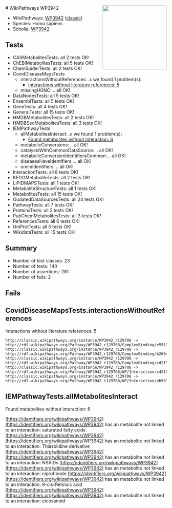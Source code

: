 <img style="float: right; width: 200px" src="https://cms-assets.nporadio.nl/npo3fm/NPO-Serious-Request-Logo-Groen-Ik-Steun-RGB.png" />
# WikiPathways WP3942

* WikiPathways: [WP3942](https://wikipathways.org/pathways/WP3942) ([classic](https://classic.wikipathways.org/instance/WP3942))
* Species: Homo sapiens
* Scholia: [WP3942](https://scholia.toolforge.org/wikipathways/WP3942)
## Tests
* CASMetabolitesTests: all 2 tests OK!
* ChEBIMetabolitesTests: all 5 tests OK!
* ChemSpiderTests: all 2 tests OK!
* CovidDiseaseMapsTests
    * interactionsWithoutReferences: .x we found 1 problem(s):
        * [Interactions without literature references: 5](#2e295933)
    * missingHGNC: .. all OK!
* DataNodesTests: all 5 tests OK!
* EnsemblTests: all 5 tests OK!
* GeneTests: all 4 tests OK!
* GeneralTests: all 15 tests OK!
* HMDBMetabolitesTests: all 2 tests OK!
* HMDBSecMetabolitesTests: all 3 tests OK!
* IEMPathwayTests
    * allMetabolitesInteract: .x we found 1 problem(s):
        * [Found metabolites without interaction: 6](#2bc2e7f1)
    * metabolicConversions: .. all OK!
    * catalystsWithCommonDataSource: .. all OK!
    * metabolicConversionIdentifiersCommon: .. all OK!
    * diseasesHaveIdentifiers: .. all OK!
    * omimIdentifiers: .. all OK!
* InteractionTests: all 8 tests OK!
* KEGGMetaboliteTests: all 2 tests OK!
* LIPIDMAPSTests: all 1 tests OK!
* MetaboliteStructureTests: all 1 tests OK!
* MetabolitesTests: all 15 tests OK!
* OudatedDataSourcesTests: all 24 tests OK!
* PathwayTests: all 7 tests OK!
* ProteinsTests: all 2 tests OK!
* PubChemMetabolitesTests: all 3 tests OK!
* ReferencesTests: all 6 tests OK!
* UniProtTests: all 5 tests OK!
* WikidataTests: all 15 tests OK!


## Summary

* Number of test classes: 23
* Number of tests: 140
* Number of assertions: 281
* Number of fails: 2

## Fails

<a name="2e295933" />

## CovidDiseaseMapsTests.interactionsWithoutReferences

Interactions without literature references: 5
```
http://classic.wikipathways.org/instance/WP3942_r129708 -> http://rdf.wikipathways.org/Pathway/WP3942_r129708/ComplexBinding/e5513
http://classic.wikipathways.org/instance/WP3942_r129708 -> http://rdf.wikipathways.org/Pathway/WP3942_r129708/ComplexBinding/b2604
http://classic.wikipathways.org/instance/WP3942_r129708 -> http://rdf.wikipathways.org/Pathway/WP3942_r129708/ComplexBinding/cd2f5
http://classic.wikipathways.org/instance/WP3942_r129708 -> http://rdf.wikipathways.org/Pathway/WP3942_r129708/WP/Interaction/c4210
http://classic.wikipathways.org/instance/WP3942_r129708 -> http://rdf.wikipathways.org/Pathway/WP3942_r129708/WP/Interaction/eb591
```

<a name="2bc2e7f1" />

## IEMPathwayTests.allMetabolitesInteract

Found metabolites without interaction: 6

[https://identifiers.org/wikipathways/WP3942](https://identifiers.org/wikipathways/WP3942) has an metabolite not linked to an interaction: saturated fatty acids
[https://identifiers.org/wikipathways/WP3942](https://identifiers.org/wikipathways/WP3942) has an metabolite not linked to an interaction: Thiazolidine derivative
[https://identifiers.org/wikipathways/WP3942](https://identifiers.org/wikipathways/WP3942) has an metabolite not linked to an interaction: NSAIDs
[https://identifiers.org/wikipathways/WP3942](https://identifiers.org/wikipathways/WP3942) has an metabolite not linked to an interaction: ciprofibrate
[https://identifiers.org/wikipathways/WP3942](https://identifiers.org/wikipathways/WP3942) has an metabolite not linked to an interaction: 9-cis-Retinoic acid
[https://identifiers.org/wikipathways/WP3942](https://identifiers.org/wikipathways/WP3942) has an metabolite not linked to an interaction: eicosanoid


